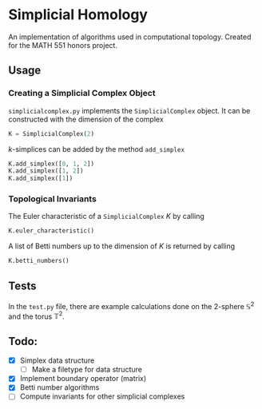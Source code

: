 # Simplicial Homology
An implementation of algorithms used in computational topology. Created for the MATH 551 honors project.

## Usage
### Creating a Simplicial Complex Object
`simplicialcomplex.py` implements the `SimplicialComplex` object. It can be constructed with the dimension of the complex
```python
K = SimplicialComplex(2)
```

$k$-simplices can be added by the method `add_simplex`
```python
K.add_simplex([0, 1, 2])
K.add_simplex([1, 2])
K.add_simplex([1])
```

### Topological Invariants
The Euler characteristic of a `SimplicialComplex` $K$ by calling 
```python
K.euler_characteristic()
```

A list of Betti numbers up to the dimension of $K$ is returned by calling
```python
K.betti_numbers()
```

## Tests
In the `test.py` file, there are example calculations done on the $2$-sphere $\mathbb{S}^2$ and the torus $\mathbb{T}^2$.

## Todo:
- [x] Simplex data structure
  - [ ] Make a filetype for data structure
- [x] Implement boundary operator (matrix)
- [x] Betti number algorithms
- [ ] Compute invariants for other simplicial complexes
